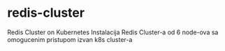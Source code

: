 # redis-cluster
Redis Cluster on Kubernetes
Instalacija Redis Cluster-a od 6 node-ova sa omogucenim pristupom izvan k8s cluster-a
